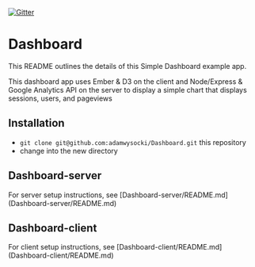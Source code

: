 [![Gitter](https://badges.gitter.im/Join%20Chat.svg)](https://gitter.im/adamwysocki/Dashboard?utm_source=badge&utm_medium=badge&utm_campaign=pr-badge)

# Dashboard

This README outlines the details of this Simple Dashboard example app.

This dashboard app uses Ember & D3 on the client and Node/Express & Google Analytics API on the server to display a simple chart that displays sessions, users, and pageviews

## Installation

* `git clone git@github.com:adamwysocki/Dashboard.git` this repository
* change into the new directory

## Dashboard-server

For server setup instructions, see [Dashboard-server/README.md] (Dashboard-server/README.md)

## Dashboard-client

For client setup instructions, see [Dashboard-client/README.md] (Dashboard-client/README.md)
